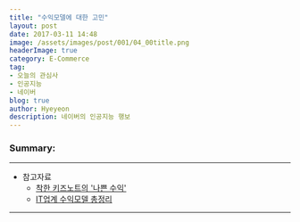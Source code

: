 ```yaml
---
title: "수익모델에 대한 고민"
layout: post
date: 2017-03-11 14:48
image: /assets/images/post/001/04_00title.png
headerImage: true
category: E-Commerce
tag:
- 오늘의 관심사
- 인공지능
- 네이버
blog: true
author: Hyeyeon
description: 네이버의 인공지능 행보
---
```


### Summary:



---

- 참고자료
  - [착한 키즈노트의 '나쁜 수익'](https://brunch.co.kr/@rhodia/98)
  - [IT업계 수익모델 총정리](http://yslab.kr/35)

---
